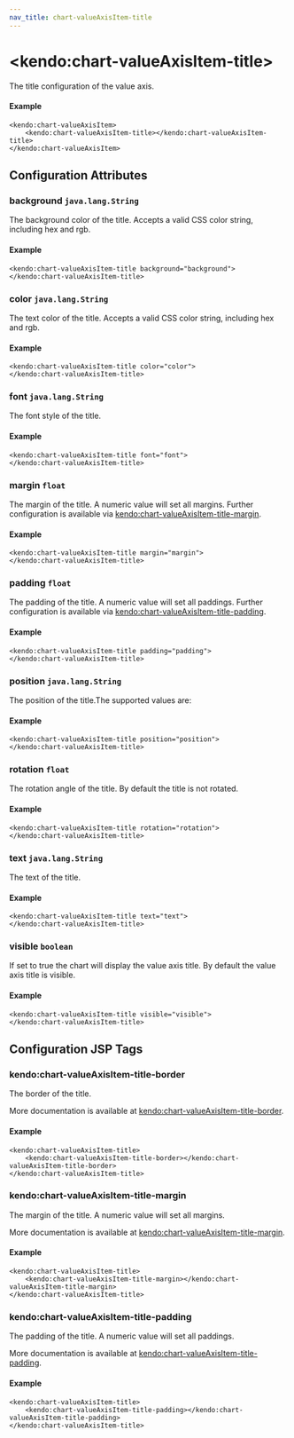 ```yaml
---
nav_title: chart-valueAxisItem-title
---
```


# \<kendo:chart-valueAxisItem-title\>

The title configuration of the value axis.

#### Example
    <kendo:chart-valueAxisItem>
        <kendo:chart-valueAxisItem-title></kendo:chart-valueAxisItem-title>
    </kendo:chart-valueAxisItem>

## Configuration Attributes

### background `java.lang.String`

The background color of the title. Accepts a valid CSS color string, including hex and rgb.

#### Example
    <kendo:chart-valueAxisItem-title background="background">
    </kendo:chart-valueAxisItem-title>

### color `java.lang.String`

The text color of the title. Accepts a valid CSS color string, including hex and rgb.

#### Example
    <kendo:chart-valueAxisItem-title color="color">
    </kendo:chart-valueAxisItem-title>

### font `java.lang.String`

The font style of the title.

#### Example
    <kendo:chart-valueAxisItem-title font="font">
    </kendo:chart-valueAxisItem-title>

### margin `float`

The margin of the title. A numeric value will set all margins. Further configuration is available via [kendo:chart-valueAxisItem-title-margin](#kendo-chart-valueAxisItem-title-margin). 

#### Example
    <kendo:chart-valueAxisItem-title margin="margin">
    </kendo:chart-valueAxisItem-title>

### padding `float`

The padding of the title. A numeric value will set all paddings. Further configuration is available via [kendo:chart-valueAxisItem-title-padding](#kendo-chart-valueAxisItem-title-padding). 

#### Example
    <kendo:chart-valueAxisItem-title padding="padding">
    </kendo:chart-valueAxisItem-title>

### position `java.lang.String`

The position of the title.The supported values are:

#### Example
    <kendo:chart-valueAxisItem-title position="position">
    </kendo:chart-valueAxisItem-title>

### rotation `float`

The rotation angle of the title. By default the title is not rotated.

#### Example
    <kendo:chart-valueAxisItem-title rotation="rotation">
    </kendo:chart-valueAxisItem-title>

### text `java.lang.String`

The text of the title.

#### Example
    <kendo:chart-valueAxisItem-title text="text">
    </kendo:chart-valueAxisItem-title>

### visible `boolean`

If set to true the chart will display the value axis title. By default the value axis title is visible.

#### Example
    <kendo:chart-valueAxisItem-title visible="visible">
    </kendo:chart-valueAxisItem-title>


##  Configuration JSP Tags

### kendo:chart-valueAxisItem-title-border

The border of the title.

More documentation is available at [kendo:chart-valueAxisItem-title-border](/api/wrappers/jsp/chart/valueaxisitem-title-border).

#### Example

    <kendo:chart-valueAxisItem-title>
        <kendo:chart-valueAxisItem-title-border></kendo:chart-valueAxisItem-title-border>
    </kendo:chart-valueAxisItem-title>

### kendo:chart-valueAxisItem-title-margin

The margin of the title. A numeric value will set all margins.

More documentation is available at [kendo:chart-valueAxisItem-title-margin](/api/wrappers/jsp/chart/valueaxisitem-title-margin).

#### Example

    <kendo:chart-valueAxisItem-title>
        <kendo:chart-valueAxisItem-title-margin></kendo:chart-valueAxisItem-title-margin>
    </kendo:chart-valueAxisItem-title>

### kendo:chart-valueAxisItem-title-padding

The padding of the title. A numeric value will set all paddings.

More documentation is available at [kendo:chart-valueAxisItem-title-padding](/api/wrappers/jsp/chart/valueaxisitem-title-padding).

#### Example

    <kendo:chart-valueAxisItem-title>
        <kendo:chart-valueAxisItem-title-padding></kendo:chart-valueAxisItem-title-padding>
    </kendo:chart-valueAxisItem-title>

